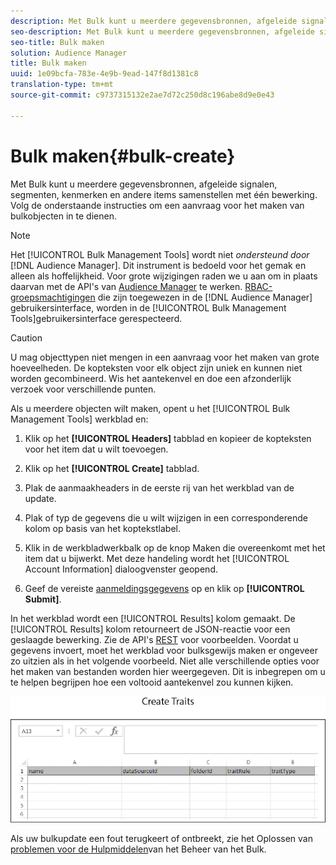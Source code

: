 ```yaml
---
description: Met Bulk kunt u meerdere gegevensbronnen, afgeleide signalen, segmenten, kenmerken en andere items samenstellen met één bewerking. Volg de onderstaande instructies om een aanvraag voor het maken van bulkobjecten in te dienen.
seo-description: Met Bulk kunt u meerdere gegevensbronnen, afgeleide signalen, segmenten, kenmerken en andere items samenstellen met één bewerking. Volg de onderstaande instructies om een aanvraag voor het maken van bulkobjecten in te dienen.
seo-title: Bulk maken
solution: Audience Manager
title: Bulk maken
uuid: 1e09bcfa-783e-4e9b-9ead-147f8d1381c8
translation-type: tm+mt
source-git-commit: c9737315132e2ae7d72c250d8c196abe8d9e0e43

---
```



# Bulk maken{#bulk-create}

Met Bulk kunt u meerdere gegevensbronnen, afgeleide signalen, segmenten, kenmerken en andere items samenstellen met één bewerking. Volg de onderstaande instructies om een aanvraag voor het maken van bulkobjecten in te dienen.

<!-- 

t_bulk_create.xml

 -->

>[!NOTE]
>
>Het [!UICONTROL Bulk Management Tools] wordt niet *ondersteund door* [!DNL Audience Manager]. Dit instrument is bedoeld voor het gemak en alleen als hoffelijkheid. Voor grote wijzigingen raden we u aan om in plaats daarvan met de API&#39;s van [Audience Manager](../../api/rest-api-main/aam-api-getting-started.md) te werken. [RBAC-groepsmachtigingen](../../features/administration/administration-overview.md) die zijn toegewezen in de [!DNL Audience Manager] gebruikersinterface, worden in de [!UICONTROL Bulk Management Tools]gebruikersinterface gerespecteerd.

>[!CAUTION]
>
>U mag objecttypen niet mengen in een aanvraag voor het maken van grote hoeveelheden. De kopteksten voor elk object zijn uniek en kunnen niet worden gecombineerd. Wis het aantekenvel en doe een afzonderlijk verzoek voor verschillende punten.

Als u meerdere objecten wilt maken, opent u het [!UICONTROL Bulk Management Tools] werkblad en:

1. Klik op het **[!UICONTROL Headers]** tabblad en kopieer de kopteksten voor het item dat u wilt toevoegen.
1. Klik op het **[!UICONTROL Create]** tabblad.
1. Plak de aanmaakheaders in de eerste rij van het werkblad van de update.
1. Plak of typ de gegevens die u wilt wijzigen in een corresponderende kolom op basis van het koptekstlabel.
1. Klik in de werkbladwerkbalk op de knop Maken die overeenkomt met het item dat u bijwerkt.
Met deze handeling wordt het [!UICONTROL Account Information] dialoogvenster geopend.

1. Geef de vereiste [aanmeldingsgegevens](../../reference/bulk-management-tools/bulk-management-intro.md#auth-reqs) op en klik op **[!UICONTROL Submit]**.

In het werkblad wordt een [!UICONTROL Results] kolom gemaakt. De [!UICONTROL Results] kolom retourneert de JSON-reactie voor een geslaagde bewerking. Zie de API&#39;s [REST](../../api/rest-api-main/rest-api-main.md) voor voorbeelden. Voordat u gegevens invoert, moet het werkblad voor bulksgewijs maken er ongeveer zo uitzien als in het volgende voorbeeld. Niet alle verschillende opties voor het maken van bestanden worden hier weergegeven. Dit is inbegrepen om u te helpen begrijpen hoe een voltooid aantekenvel zou kunnen kijken.

![](assets/cretetraits.png)

Als uw bulkupdate een fout terugkeert of ontbreekt, zie het Oplossen van [problemen voor de Hulpmiddelen](../../reference/bulk-management-tools/bulk-troubleshooting.md)van het Beheer van het Bulk.

